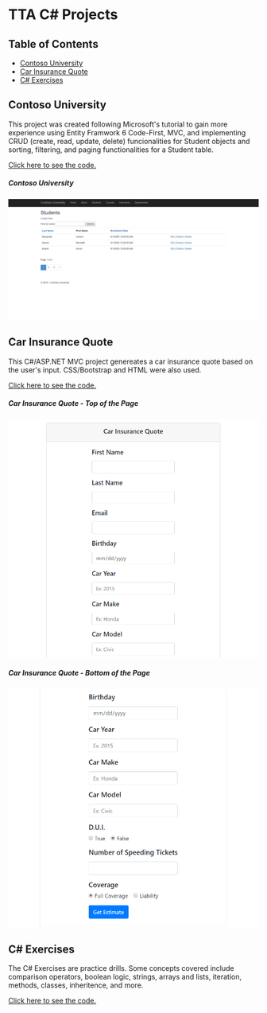 # TTA C# Projects
## Table of Contents
- [Contoso University](#contoso-university)
- [Car Insurance Quote](#car-insurance-quote)
- [C# Exercises](#c-exercises)

## Contoso University
This project was created following Microsoft's tutorial to gain more experience using Entity Framwork 6 Code-First, MVC, and implementing CRUD (create, read, update, delete) funcionalities for Student objects and sorting, filtering, and paging functionalities for a Student table.

[Click here to see the code.](https://github.com/rbmanez/TTA-C-Sharp-Projects/tree/master/ContosoUniversity/ContosoUniversity)

##### Contoso University
![screenshot](screenshots/pic1.png)

## Car Insurance Quote
This C#/ASP.NET MVC project genereates a car insurance quote based on the user's input. CSS/Bootstrap and HTML were also used.

[Click here to see the code.](https://github.com/rbmanez/TTA-C-Sharp-Projects/tree/master/CarInsuranceQuote)

##### Car Insurance Quote - Top of the Page
![screenshot](screenshots/pic2.png)

##### Car Insurance Quote - Bottom of the Page
![screenshot](screenshots/pic3.png)

## C# Exercises
The C# Exercises are practice drills. Some concepts covered include comparison operators, boolean logic, strings, arrays and lists, iteration, methods, classes, inheritence, and more.

[Click here to see the code.](https://github.com/rbmanez/TTA-C-Sharp-Projects/tree/master/C-Sharp-Exercises)
